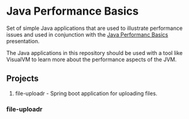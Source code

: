 # Java Performance Basics
Set of simple Java applications that are used to illustrate performance issues
and used in conjunction with the [Java Performanc Basics](
https://docs.google.com/presentation/d/1Nv7ez3hl1OukEwcVdVgc0kpMBqjbbgsQuLIpQgrFoKk/edit?usp=sharing
) presentation.

The Java applications in this repository should be used with a tool like
VisualVM to learn more about the performance aspects of the JVM.

## Projects
1. file-uploadr - Spring boot application for uploading files.

### file-uploadr
